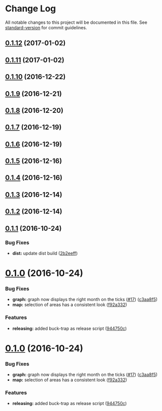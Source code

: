 # Change Log

All notable changes to this project will be documented in this file. See [standard-version](https://github.com/conventional-changelog/standard-version) for commit guidelines.

<a name="0.1.12"></a>
## [0.1.12](https://github.com/nens/kpi-dashboard/compare/v0.1.11...v0.1.12) (2017-01-02)



<a name="0.1.11"></a>
## [0.1.11](https://github.com/nens/kpi-dashboard/compare/v0.1.10...v0.1.11) (2017-01-02)



<a name="0.1.10"></a>
## [0.1.10](https://github.com/nens/kpi-dashboard/compare/v0.1.9...v0.1.10) (2016-12-22)



<a name="0.1.9"></a>
## [0.1.9](https://github.com/nens/kpi-dashboard/compare/v0.1.8...v0.1.9) (2016-12-21)



<a name="0.1.8"></a>
## [0.1.8](https://github.com/nens/kpi-dashboard/compare/v0.1.7...v0.1.8) (2016-12-20)



<a name="0.1.7"></a>
## [0.1.7](https://github.com/nens/kpi-dashboard/compare/v0.1.6...v0.1.7) (2016-12-19)



<a name="0.1.6"></a>
## [0.1.6](https://github.com/nens/kpi-dashboard/compare/v0.1.5...v0.1.6) (2016-12-19)



<a name="0.1.5"></a>
## [0.1.5](https://github.com/nens/kpi-dashboard/compare/v0.1.4...v0.1.5) (2016-12-16)



<a name="0.1.4"></a>
## [0.1.4](https://github.com/nens/kpi-dashboard/compare/v0.1.3...v0.1.4) (2016-12-16)



<a name="0.1.3"></a>
## [0.1.3](https://github.com/nens/kpi-dashboard/compare/v0.1.2...v0.1.3) (2016-12-14)



<a name="0.1.2"></a>
## [0.1.2](https://github.com/nens/kpi-dashboard/compare/v0.1.1...v0.1.2) (2016-12-14)



<a name="0.1.1"></a>
## [0.1.1](https://github.com/nens/kpi-dashboard/compare/v0.1.0...v0.1.1) (2016-10-24)


### Bug Fixes

* **dist:** update dist build ([2b2eeff](https://github.com/nens/kpi-dashboard/commit/2b2eeff))



<a name="0.1.0"></a>
# [0.1.0](https://github.com/nens/kpi-dashboard/compare/0.0.2...v0.1.0) (2016-10-24)


### Bug Fixes

* **graph:** graph now displays the right month on the ticks ([#17](https://github.com/nens/kpi-dashboard/issues/17)) ([c3aa8f5](https://github.com/nens/kpi-dashboard/commit/c3aa8f5))
* **map:** selection of areas has a consistent look ([f92a332](https://github.com/nens/kpi-dashboard/commit/f92a332))


### Features

* **releasing:** added buck-trap as release script ([944750c](https://github.com/nens/kpi-dashboard/commit/944750c))



<a name="0.1.0"></a>
# [0.1.0](https://github.com/nens/kpi-dashboard/compare/0.0.2...v0.1.0) (2016-10-24)


### Bug Fixes

* **graph:** graph now displays the right month on the ticks ([#17](https://github.com/nens/kpi-dashboard/issues/17)) ([c3aa8f5](https://github.com/nens/kpi-dashboard/commit/c3aa8f5))
* **map:** selection of areas has a consistent look ([f92a332](https://github.com/nens/kpi-dashboard/commit/f92a332))


### Features

* **releasing:** added buck-trap as release script ([944750c](https://github.com/nens/kpi-dashboard/commit/944750c))
